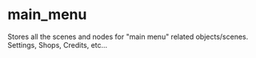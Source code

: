 # main_menu
Stores all the scenes and nodes for "main menu" related objects/scenes.
Settings, Shops, Credits, etc...
